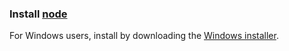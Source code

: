 ### Install [node](https://nodejs.org/en/download/)

For Windows users, install by downloading the [Windows installer](https://nodejs.org/dist/v12.16.3/node-v12.16.3-x64.msi).
